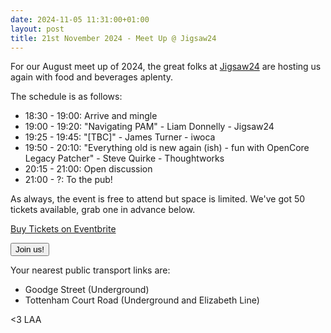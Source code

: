 ```yaml
---
date: 2024-11-05 11:31:00+01:00
layout: post
title: 21st November 2024 - Meet Up @ Jigsaw24
---
```


For our August meet up of 2024, the great folks at [Jigsaw24](https://www.jigsaw24.com) are hosting us again with food and beverages aplenty.

The schedule is as follows:

* 18:30 - 19:00: Arrive and mingle
* 19:00 - 19:20: "Navigating PAM" - Liam Donnelly - Jigsaw24
* 19:25 - 19:45: "[TBC]" - James Turner - iwoca
* 19:50 - 20:10: "Everything old is new again (ish) - fun with OpenCore Legacy Patcher" - Steve Quirke - Thoughtworks
* 20:15 - 21:00: Open discussion
* 21:00 - ?: To the pub!

As always, the event is free to attend but space is limited. We've got 50 tickets available, grab one in advance below.

<!-- Noscript content for added SEO -->
<noscript><a href="https://www.eventbrite.com/e/21st-november-2024-meet-up-jigsaw24-tickets-1074567051979" rel="noopener noreferrer" target="_blank">Buy Tickets on Eventbrite</a></noscript>
<!-- You can customise this button any way you like -->
<button id="eventbrite-widget-modal-trigger-1074567051979" type="button">Join us!</button>

<script src="https://www.eventbrite.co.uk/static/widgets/eb_widgets.js"></script>

<script type="text/javascript">
    var exampleCallback = function() {
        console.log('Order complete!');
    };

    window.EBWidgets.createWidget({
        widgetType: 'checkout',
        eventId: '1074567051979',
        modal: true,
        modalTriggerElementId: 'eventbrite-widget-modal-trigger-1074567051979',
        onOrderComplete: exampleCallback
    });
</script>

Your nearest public transport links are: 
* Goodge Street (Underground)
* Tottenham Court Road (Underground and Elizabeth Line)

<3 LAA
